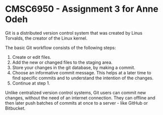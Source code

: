 # CMSC6950 - Assignment 3 for Anne Odeh
Git is a distributed version control system that was created by
Linus Torvalds, the creator of the Linux kernel. 

The basic Git workflow consists of the following steps: 
1. Create or edit files.
2. Add the new or changed files to the staging area.
3. Store your changes in the git database, by making a commit.
4. Choose an informative commit message. This helps at a later time to find
   specific commits and to understand the intention of the changes.
5. Continue at step 1. 

Unlike centralized version control systems, Git users can commit new changes,
without the need of an internet connection. They can offline and then later
push batches of commits at once to a server - like GitHub or Bitbucket.
 
